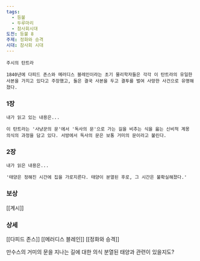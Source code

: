 ```yaml
---
tags:
  - 등불
  - 두루마리
  - 참사회시대
도전: 등불 8
주제: 정화와 승격
시대: 참사회 시대
---
```




```
주시의 탄트라

1840년에 다피드 존스와 메러디스 블레인이라는 초기 물리학자들은 각각 이 탄트라의 유일한 사본을 가지고 있다고 주장했고, 둘은 결국 사본을 두고 결투를 벌여 사망한 사건으로 유명해졌다.

```
### 1장

```
내가 읽고 있는 내용은...

이 탄트라는 '사냥꾼의 문'에서 '독사의 문'으로 가는 길을 비추는 식을 읊는 신비적 계몽 의식의 과정을 담고 있다. 서방에서 독사의 문은 보통 거미의 문이라고 불린다.
```
### 2장

```
내가 읽은 내용은...

'태양은 정해진 시간에 집을 가로지른다. 태양이 분열된 후로, 그 시간은 불확실해졌다.'
```


### 보상

[[계시]]

### 상세

[[다피드 존스]]
[[메러디스 블레인]]
[[정화와 승격]]


만수스의 거미의 문을 지나는 길에 대한 의식
분열된 태양과 관련이 있을지도?